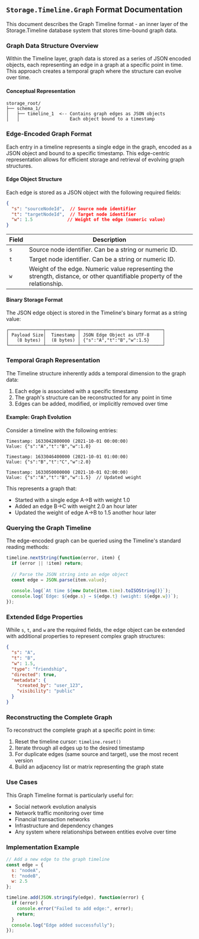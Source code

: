 ## `Storage.Timeline.Graph` Format Documentation

This document describes the Graph Timeline format - an inner layer of the Storage.Timeline database system that stores time-bound graph data.

### Graph Data Structure Overview

Within the Timeline layer, graph data is stored as a series of JSON encoded objects, each representing an edge in a graph at a specific point in time. This approach creates a temporal graph where the structure can evolve over time.

#### Conceptual Representation

```
storage_root/
├── schema_1/
│   ├── timeline_1  <-- Contains graph edges as JSON objects
│   │                   Each object bound to a timestamp
```

### Edge-Encoded Graph Format

Each entry in a timeline represents a single edge in the graph, encoded as a JSON object and bound to a specific timestamp. This edge-centric representation allows for efficient storage and retrieval of evolving graph structures.

#### Edge Object Structure

Each edge is stored as a JSON object with the following required fields:

```json
{
  "s": "sourceNodeId",  // Source node identifier
  "t": "targetNodeId",  // Target node identifier
  "w": 1.5             // Weight of the edge (numeric value)
}
```

| Field | Description                                                                                                                 |
|-------|-----------------------------------------------------------------------------------------------------------------------------|
| `s`   | Source node identifier. Can be a string or numeric ID.                                                                      |
| `t`   | Target node identifier. Can be a string or numeric ID.                                                                      |
| `w`   | Weight of the edge. Numeric value representing the strength, distance, or other quantifiable property of the relationship.  |

#### Binary Storage Format

The JSON edge object is stored in the Timeline's binary format as a string value:

```
┌─────────────┬────────────┬───────────────────────────────┐
│ Payload Size│  Timestamp │ JSON Edge Object as UTF-8     │
│   (8 bytes) │  (8 bytes) │ {"s":"A","t":"B","w":1.5}     │
└─────────────┴────────────┴───────────────────────────────┘
```

### Temporal Graph Representation

The Timeline structure inherently adds a temporal dimension to the graph data:

1. Each edge is associated with a specific timestamp
2. The graph's structure can be reconstructed for any point in time
3. Edges can be added, modified, or implicitly removed over time

#### Example: Graph Evolution

Consider a timeline with the following entries:

```
Timestamp: 1633042800000 (2021-10-01 00:00:00)
Value: {"s":"A","t":"B","w":1.0}

Timestamp: 1633046400000 (2021-10-01 01:00:00)
Value: {"s":"B","t":"C","w":2.0}

Timestamp: 1633050000000 (2021-10-01 02:00:00)
Value: {"s":"A","t":"B","w":1.5}  // Updated weight
```

This represents a graph that:
- Started with a single edge A→B with weight 1.0
- Added an edge B→C with weight 2.0 an hour later
- Updated the weight of edge A→B to 1.5 another hour later

### Querying the Graph Timeline

The edge-encoded graph can be queried using the Timeline's standard reading methods:

```javascript
timeline.nextString(function(error, item) {
  if (error || !item) return;
  
  // Parse the JSON string into an edge object
  const edge = JSON.parse(item.value);
  
  console.log(`At time ${new Date(item.time).toISOString()}`);
  console.log(`Edge: ${edge.s} → ${edge.t} (weight: ${edge.w})`);
});
```

### Extended Edge Properties

While `s`, `t`, and `w` are the required fields, the edge object can be extended with additional properties to represent complex graph structures:

```json
{
  "s": "A",
  "t": "B",
  "w": 1.5,
  "type": "friendship",
  "directed": true,
  "metadata": {
    "created_by": "user_123",
    "visibility": "public"
  }
}
```

### Reconstructing the Complete Graph

To reconstruct the complete graph at a specific point in time:

1. Reset the timeline cursor: `timeline.reset()`
2. Iterate through all edges up to the desired timestamp
3. For duplicate edges (same source and target), use the most recent version
4. Build an adjacency list or matrix representing the graph state

### Use Cases

This Graph Timeline format is particularly useful for:

- Social network evolution analysis
- Network traffic monitoring over time
- Financial transaction networks
- Infrastructure and dependency changes
- Any system where relationships between entities evolve over time

### Implementation Example

```javascript
// Add a new edge to the graph timeline
const edge = {
  s: "nodeA",
  t: "nodeB",
  w: 2.5
};

timeline.add(JSON.stringify(edge), function(error) {
  if (error) {
    console.error("Failed to add edge:", error);
    return;
  }
  console.log("Edge added successfully");
});
```

